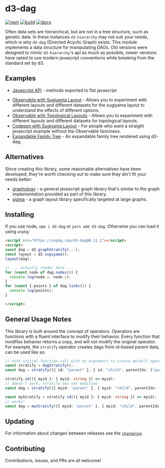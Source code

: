 # d3-dag

[![npm](https://img.shields.io/npm/v/d3-dag.svg)](https://www.npmjs.com/package/d3-dag)
[![build](https://github.com/erikbrinkman/d3-dag/workflows/build/badge.svg)](https://github.com/erikbrinkman/d3-dag/actions)
[![docs](https://img.shields.io/badge/docs-docs-informational)](https://erikbrinkman.github.io/d3-dag/)

Often data sets are hierarchical, but are not in a tree structure, such as genetic data.
In these instances `d3-hierarchy` may not suit your needs, which is why `d3-dag` (Directed Acyclic Graph) exists.
This module implements a data structure for manipulating DAGs.
Old versions were designed to mimic `d3-hierarchy`'s api as much as possible, newer versions have opted to use modern javascript conventions while breaking from the standard set by d3.


## Examples

* [Javascript API](https://erikbrinkman.github.io/d3-dag/modules/index.html) - methods exported to flat javascript
- [Observable with Sugiyama Layout](https://beta.observablehq.com/@erikbrinkman/d3-dag-sugiyama) - Allows you to experiment with different layouts and different datasets for the sugiyama layout to understand the effects of different options.
- [Observable with Topological Layouts](https://beta.observablehq.com/@erikbrinkman/d3-dag-topological) - Allows you to experiment with different layouts and different datasets for topological layouts.
- [Codepen with Sugiyama Layout](https://codepen.io/brinkbot/pen/oNZJXqK) - For people who want a straight javascript example without the Observable fanciness.
- [Expandable Family Tree](https://github.com/BenPortner/js_family_tree) - An expandable family tree rendered using d3-dag.


## Alternatives

Since creating this library, some reasonable alternatives have been developed,
they're worth checking out to make sure they din't fit your needs better:

- [graphology](https://www.npmjs.com/package/graphology) - a general javascript
  graph library that's similar to the graph implementation provided as part of
  this library.
- [sigma](https://www.npmjs.com/package/sigma) - a graph layout library
  specifically targeted at large graphs.

## Installing

If you use node, `npm i d3-dag` or `yarn add d3-dag`.
Otherwise you can load it using `unpkg`:

```html
<script src="https://unpkg.com/d3-dag@0.11.1"></script>
<script>
const dag = d3.graphStratify(...);
const layout = d3.sugiyama();
layout(dag);

// ... actually render here ...
for (const node of dag.nodes()) {
  console.log(node.x, node.y);
}
for (const { points } of dag.links()) {
  console.log(points);
}

</script>
```

## General Usage Notes

This library is built around the concept of operators.
Operators are functions with a fluent interface to modify their behavior.
Every function that modifies behavior returns a copy, and will not modify the original operator.
For example, the `stratify` operator creates dags from id-based parent data, can be used like so:

```ts
// note initial function call with no arguments to create default operator
const stratify = dagStratify();
const dag = stratify([{ id: "parent" }, { id: "child", parentIds: ["parent"] }]);

stratify.id(({ myid }: { myid: string }) => myid);
// doesn't work, stratify was not modified
const dag = stratify([{ myid: "parent" }, { myid: "child", parentIds: ["parent"] }]);

const myStratify = stratify.id(({ myid }: { myid: string }) => myid);
// works!
const dag = myStratify([{ myid: "parent" }, { myid: "child", parentIds: ["parent"] }]);
```

## Updating

For information about changes between releases see the [`changelog`](CHANGELOG.md).

## Contributing

Contributions, issues, and PRs are all welcome!
